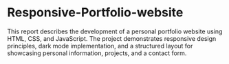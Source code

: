 # Responsive-Portfolio-website
This report describes the development of a personal portfolio website using  HTML, CSS, and JavaScript. The project demonstrates responsive design principles, dark  mode implementation, and a structured layout for showcasing personal information,  projects, and a contact form. 
